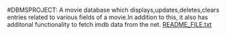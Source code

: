 #DBMSPROJECT:
A movie database which  displays,updates,deletes,clears entries related to various fields of a movie.In addition to this, it also has additonal functionality to fetch imdb data from the net.
[README_FILE.txt](https://github.com/veer282000/DBMS_PROJECT_MOVIES-DATABASE/files/6292442/README_FILE.txt)
